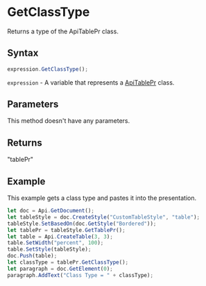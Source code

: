 # GetClassType

Returns a type of the ApiTablePr class.

## Syntax

```javascript
expression.GetClassType();
```

`expression` - A variable that represents a [ApiTablePr](../ApiTablePr.md) class.

## Parameters

This method doesn't have any parameters.

## Returns

"tablePr"

## Example

This example gets a class type and pastes it into the presentation.

```javascript editor-docx
let doc = Api.GetDocument();
let tableStyle = doc.CreateStyle("CustomTableStyle", "table");
tableStyle.SetBasedOn(doc.GetStyle("Bordered"));
let tablePr = tableStyle.GetTablePr();
let table = Api.CreateTable(3, 3);
table.SetWidth("percent", 100);
table.SetStyle(tableStyle);
doc.Push(table);
let classType = tablePr.GetClassType();
let paragraph = doc.GetElement(0);
paragraph.AddText("Class Type = " + classType);
```
